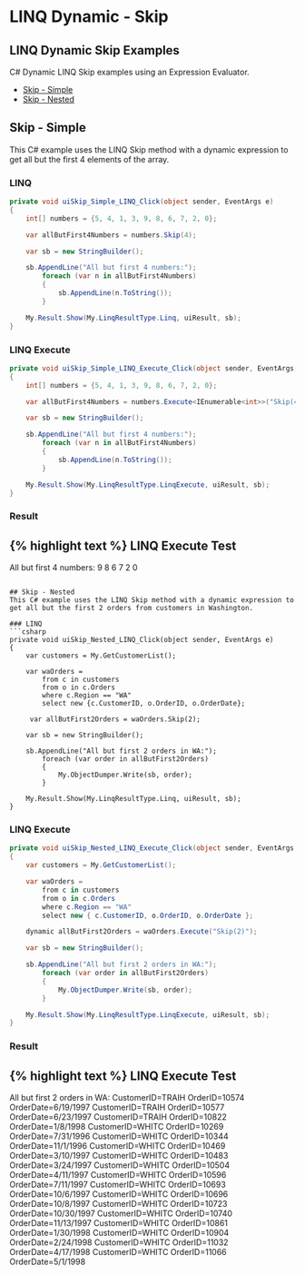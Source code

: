 # LINQ Dynamic - Skip

## LINQ Dynamic Skip Examples
C# Dynamic LINQ Skip examples using an Expression Evaluator.

- [Skip - Simple](#skip---simple)
- [Skip - Nested](#skip---nested)

## Skip - Simple
This C# example uses the LINQ Skip method with a dynamic expression to get all but the first 4 elements of the array.

### LINQ
```csharp
private void uiSkip_Simple_LINQ_Click(object sender, EventArgs e)
{
	int[] numbers = {5, 4, 1, 3, 9, 8, 6, 7, 2, 0};

	var allButFirst4Numbers = numbers.Skip(4);

	var sb = new StringBuilder();

	sb.AppendLine("All but first 4 numbers:");
		foreach (var n in allButFirst4Numbers)
		{
			sb.AppendLine(n.ToString());
		}

	My.Result.Show(My.LinqResultType.Linq, uiResult, sb);
}
```

### LINQ Execute
```csharp
private void uiSkip_Simple_LINQ_Execute_Click(object sender, EventArgs e)
{
	int[] numbers = {5, 4, 1, 3, 9, 8, 6, 7, 2, 0};

	var allButFirst4Numbers = numbers.Execute<IEnumerable<int>>("Skip(4)");

	var sb = new StringBuilder();

	sb.AppendLine("All but first 4 numbers:");
		foreach (var n in allButFirst4Numbers)
		{
			sb.AppendLine(n.ToString());
		}

	My.Result.Show(My.LinqResultType.LinqExecute, uiResult, sb);
}
```

### Result
{% highlight text %}
LINQ Execute Test
------------------------------
All but first 4 numbers: 
9 
8 
6 
7 
2 
0

```

## Skip - Nested
This C# example uses the LINQ Skip method with a dynamic expression to get all but the first 2 orders from customers in Washington.

### LINQ
```csharp
private void uiSkip_Nested_LINQ_Click(object sender, EventArgs e)
{
	var customers = My.GetCustomerList();

	var waOrders =
		from c in customers
		from o in c.Orders
		where c.Region == "WA"
		select new {c.CustomerID, o.OrderID, o.OrderDate};

	 var allButFirst2Orders = waOrders.Skip(2);

	var sb = new StringBuilder();

	sb.AppendLine("All but first 2 orders in WA:");
		foreach (var order in allButFirst2Orders)
		{
			My.ObjectDumper.Write(sb, order);
		}

	My.Result.Show(My.LinqResultType.Linq, uiResult, sb);
}
```

### LINQ Execute
```csharp
private void uiSkip_Nested_LINQ_Execute_Click(object sender, EventArgs e)
{
	var customers = My.GetCustomerList();

	var waOrders =
		from c in customers
		from o in c.Orders
		where c.Region == "WA"
		select new { c.CustomerID, o.OrderID, o.OrderDate };

	dynamic allButFirst2Orders = waOrders.Execute("Skip(2)");

	var sb = new StringBuilder();

	sb.AppendLine("All but first 2 orders in WA:");
		foreach (var order in allButFirst2Orders)
		{
			My.ObjectDumper.Write(sb, order);
		}

	My.Result.Show(My.LinqResultType.LinqExecute, uiResult, sb);
}
```

### Result
{% highlight text %}
LINQ Execute Test
------------------------------
All but first 2 orders in WA:
CustomerID=TRAIH OrderID=10574 OrderDate=6/19/1997
CustomerID=TRAIH OrderID=10577 OrderDate=6/23/1997
CustomerID=TRAIH OrderID=10822 OrderDate=1/8/1998
CustomerID=WHITC OrderID=10269 OrderDate=7/31/1996
CustomerID=WHITC OrderID=10344 OrderDate=11/1/1996
CustomerID=WHITC OrderID=10469 OrderDate=3/10/1997
CustomerID=WHITC OrderID=10483 OrderDate=3/24/1997
CustomerID=WHITC OrderID=10504 OrderDate=4/11/1997
CustomerID=WHITC OrderID=10596 OrderDate=7/11/1997
CustomerID=WHITC OrderID=10693 OrderDate=10/6/1997
CustomerID=WHITC OrderID=10696 OrderDate=10/8/1997
CustomerID=WHITC OrderID=10723 OrderDate=10/30/1997
CustomerID=WHITC OrderID=10740 OrderDate=11/13/1997
CustomerID=WHITC OrderID=10861 OrderDate=1/30/1998
CustomerID=WHITC OrderID=10904 OrderDate=2/24/1998
CustomerID=WHITC OrderID=11032 OrderDate=4/17/1998
CustomerID=WHITC OrderID=11066 OrderDate=5/1/1998

```

